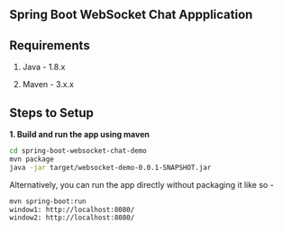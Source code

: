 ## Spring Boot WebSocket Chat Appplication

## Requirements

1. Java - 1.8.x

2. Maven - 3.x.x

## Steps to Setup

**1. Build and run the app using maven**

```bash
cd spring-boot-websocket-chat-demo
mvn package
java -jar target/websocket-demo-0.0.1-SNAPSHOT.jar
```

Alternatively, you can run the app directly without packaging it like so -

```bash
mvn spring-boot:run
window1: http://localhost:8080/
window2: http://localhost:8080/
```


